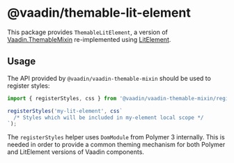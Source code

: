 # @vaadin/themable-lit-element

This package provides `ThemableLitElement`, a version of [Vaadin.ThemableMixin](https://github.com/vaadin/vaadin-themable-mixin) re-implemented using [LitElement](https://github.com/Polymer/lit-element).

## Usage

The API provided by `@vaadin/vaadin-themable-mixin` should be used to register styles:

```js
import { registerStyles, css } from '@vaadin/vaadin-themable-mixin/register-styles.js';

registerStyles('my-lit-element', css`
  /* Styles which will be included in my-element local scope */
`);
```

The `registerStyles` helper uses `DomModule` from Polymer 3 internally. This is needed in order to
provide a common theming mechanism for both Polymer and LitElement versions of Vaadin components.
